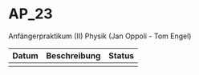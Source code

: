 # AP_23
Anfängerpraktikum (II) Physik (Jan Oppoli - Tom Engel)

| Datum | Beschreibung | Status |
|-------|--------------|--------|
|       |              |        |